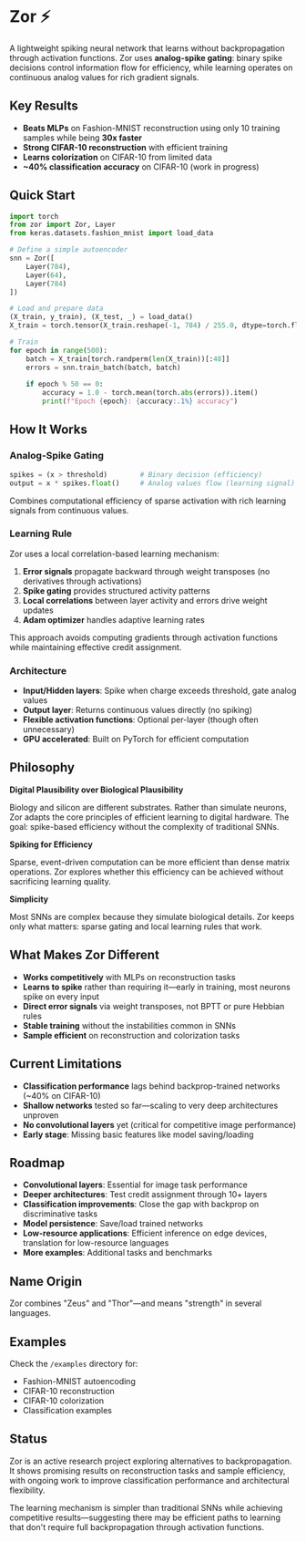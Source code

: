 # Zor ⚡️

A lightweight spiking neural network that learns without backpropagation through activation functions. Zor uses **analog-spike gating**: binary spike decisions control information flow for efficiency, while learning operates on continuous analog values for rich gradient signals.

## Key Results

- **Beats MLPs** on Fashion-MNIST reconstruction using only 10 training samples while being **30x faster**
- **Strong CIFAR-10 reconstruction** with efficient training
- **Learns colorization** on CIFAR-10 from limited data
- **~40% classification accuracy** on CIFAR-10 (work in progress)

## Quick Start

```python
import torch
from zor import Zor, Layer
from keras.datasets.fashion_mnist import load_data

# Define a simple autoencoder
snn = Zor([
    Layer(784),
    Layer(64),
    Layer(784)
])

# Load and prepare data
(X_train, y_train), (X_test, _) = load_data()
X_train = torch.tensor(X_train.reshape(-1, 784) / 255.0, dtype=torch.float32)

# Train
for epoch in range(500):
    batch = X_train[torch.randperm(len(X_train))[:48]]
    errors = snn.train_batch(batch, batch)
    
    if epoch % 50 == 0:
        accuracy = 1.0 - torch.mean(torch.abs(errors)).item()
        print(f"Epoch {epoch}: {accuracy:.1%} accuracy")
```

## How It Works

### Analog-Spike Gating

```python
spikes = (x > threshold)        # Binary decision (efficiency)
output = x * spikes.float()     # Analog values flow (learning signal)
```

Combines computational efficiency of sparse activation with rich learning signals from continuous values.

### Learning Rule

Zor uses a local correlation-based learning mechanism:

1. **Error signals** propagate backward through weight transposes (no derivatives through activations)
2. **Spike gating** provides structured activity patterns
3. **Local correlations** between layer activity and errors drive weight updates
4. **Adam optimizer** handles adaptive learning rates

This approach avoids computing gradients through activation functions while maintaining effective credit assignment.

### Architecture

- **Input/Hidden layers**: Spike when charge exceeds threshold, gate analog values
- **Output layer**: Returns continuous values directly (no spiking)
- **Flexible activation functions**: Optional per-layer (though often unnecessary)
- **GPU accelerated**: Built on PyTorch for efficient computation

## Philosophy

**Digital Plausibility over Biological Plausibility**

Biology and silicon are different substrates. Rather than simulate neurons, Zor adapts the core principles of efficient learning to digital hardware. The goal: spike-based efficiency without the complexity of traditional SNNs.

**Spiking for Efficiency**

Sparse, event-driven computation can be more efficient than dense matrix operations. Zor explores whether this efficiency can be achieved without sacrificing learning quality.

**Simplicity**

Most SNNs are complex because they simulate biological details. Zor keeps only what matters: sparse gating and local learning rules that work.

## What Makes Zor Different

- **Works competitively** with MLPs on reconstruction tasks
- **Learns to spike** rather than requiring it—early in training, most neurons spike on every input
- **Direct error signals** via weight transposes, not BPTT or pure Hebbian rules
- **Stable training** without the instabilities common in SNNs
- **Sample efficient** on reconstruction and colorization tasks

## Current Limitations

- **Classification performance** lags behind backprop-trained networks (~40% on CIFAR-10)
- **Shallow networks** tested so far—scaling to very deep architectures unproven
- **No convolutional layers** yet (critical for competitive image performance)
- **Early stage**: Missing basic features like model saving/loading

## Roadmap

- **Convolutional layers**: Essential for image task performance
- **Deeper architectures**: Test credit assignment through 10+ layers
- **Classification improvements**: Close the gap with backprop on discriminative tasks
- **Model persistence**: Save/load trained networks
- **Low-resource applications**: Efficient inference on edge devices, translation for low-resource languages
- **More examples**: Additional tasks and benchmarks

## Name Origin

Zor combines "Zeus" and "Thor"—and means "strength" in several languages.

## Examples

Check the `/examples` directory for:
- Fashion-MNIST autoencoding
- CIFAR-10 reconstruction
- CIFAR-10 colorization
- Classification examples

## Status

Zor is an active research project exploring alternatives to backpropagation. It shows promising results on reconstruction tasks and sample efficiency, with ongoing work to improve classification performance and architectural flexibility.

The learning mechanism is simpler than traditional SNNs while achieving competitive results—suggesting there may be efficient paths to learning that don't require full backpropagation through activation functions.